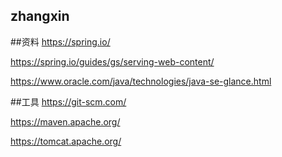 ## zhangxin

##资料
https://spring.io/

https://spring.io/guides/gs/serving-web-content/

https://www.oracle.com/java/technologies/java-se-glance.html

##工具
https://git-scm.com/

https://maven.apache.org/

https://tomcat.apache.org/
